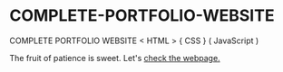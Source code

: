 # COMPLETE-PORTFOLIO-WEBSITE
COMPLETE PORTFOLIO WEBSITE &lt; HTML > { CSS } ( JavaScript )

The fruit of patience is sweet. Let's [check the webpage.](https://github.com/amanpreet541)
